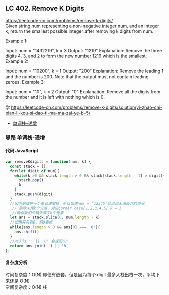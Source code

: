 ## LC 402. Remove K Digits

https://leetcode-cn.com/problems/remove-k-digits/  
Given string num representing a non-negative integer num, and an integer k, return the smallest possible integer after removing k digits from num.

Example 1:

Input: num = "1432219", k = 3
Output: "1219"
Explanation: Remove the three digits 4, 3, and 2 to form the new number 1219 which is the smallest.
Example 2:

Input: num = "10200", k = 1
Output: "200"
Explanation: Remove the leading 1 and the number is 200. Note that the output must not contain leading zeroes.
Example 3:

Input: num = "10", k = 2
Output: "0"
Explanation: Remove all the digits from the number and it is left with nothing which is 0.

学 https://leetcode-cn.com/problems/remove-k-digits/solution/yi-zhao-chi-bian-li-kou-si-dao-ti-ma-ma-zai-ye-b-5/

- [单调栈-递增](#思路-单调栈-递增)

### 思路 单调栈-递增

#### 代码 JavaScript

```JavaScript
var removeKdigits = function(num, k) {
  const stack = [];
  for(let digit of num){
    while(k >0 && stack.length > 0 && stack[stack.length - 1] > digit){
      stack.pop()
      k--
    }
    stack.push(digit)
  }
  //因为是维护一个单调递增栈，所以如果num = ‘12345’会出现无法丢弃的情况
   // 删除末尾k个元素，对应corner case[1,2,3,4,5] k = 3
   //确保我们的确丢弃了k个元素
  let ans = stack.slice(0, num.length - k)
  //如果开头有0，把0去掉
  while(ans.length > 0 && ans[0] === '0'){
    ans.shift()
  }
  //对于js '' || '0' 会返回'0'
  return ans.join('') || '0'
};

```

#### 复杂度分析

时间复杂度：O(N) 即便有嵌套，但是因为每个 digit 最多入栈出栈一次，平均下来还是 O(N) </br>
空间复杂度：O(N) 栈
